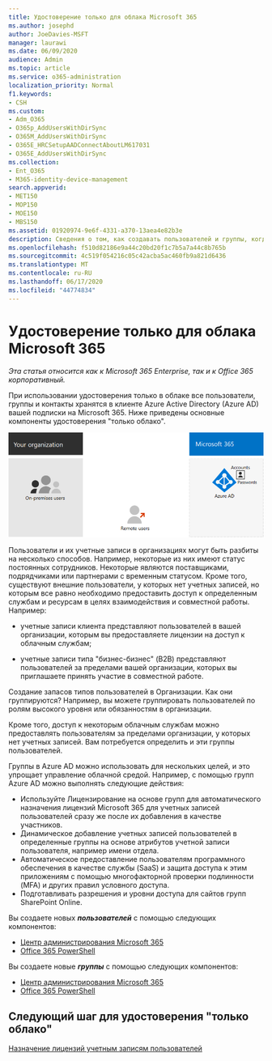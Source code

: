 ```yaml
---
title: Удостоверение только для облака Microsoft 365
ms.author: josephd
author: JoeDavies-MSFT
manager: laurawi
ms.date: 06/09/2020
audience: Admin
ms.topic: article
ms.service: o365-administration
localization_priority: Normal
f1.keywords:
- CSH
ms.custom:
- Adm_O365
- O365p_AddUsersWithDirSync
- O365M_AddUsersWithDirSync
- O365E_HRCSetupAADConnectAboutLM617031
- O365E_AddUsersWithDirSync
ms.collection:
- Ent_O365
- M365-identity-device-management
search.appverid:
- MET150
- MOP150
- MOE150
- MBS150
ms.assetid: 01920974-9e6f-4331-a370-13aea4e82b3e
description: Сведения о том, как создавать пользователей и группы, когда ваша подписка на Microsoft 365 использует удостоверение, доступное только для облака.
ms.openlocfilehash: f510d82186e9a44c20bd20f1c7b5a7a44c8b765b
ms.sourcegitcommit: 4c519f054216c05c42acba5ac460fb9a821d6436
ms.translationtype: MT
ms.contentlocale: ru-RU
ms.lasthandoff: 06/17/2020
ms.locfileid: "44774834"
---
```

# <a name="microsoft-365-cloud-only-identity"></a>Удостоверение только для облака Microsoft 365

*Эта статья относится как к Microsoft 365 Enterprise, так и к Office 365 корпоративный.*

При использовании удостоверения только в облаке все пользователи, группы и контакты хранятся в клиенте Azure Active Directory (Azure AD) вашей подписки на Microsoft 365. Ниже приведены основные компоненты удостоверения "только облако".
 
![Основные компоненты удостоверения "только облако"](./media/about-office-365-identity/cloud-only-identity.png)

Пользователи и их учетные записи в организациях могут быть разбиты на несколько способов. Например, некоторые из них имеют статус постоянных сотрудников. Некоторые являются поставщиками, подрядчиками или партнерами с временным статусом. Кроме того, существуют внешние пользователи, у которых нет учетных записей, но которым все равно необходимо предоставить доступ к определенным службам и ресурсам в целях взаимодействия и совместной работы. Например:

- учетные записи клиента представляют пользователей в вашей организации, которым вы предоставляете лицензии на доступ к облачным службам;

- учетные записи типа "бизнес-бизнес" (B2B) представляют пользователей за пределами вашей организации, которых вы приглашаете принять участие в совместной работе.

Создание запасов типов пользователей в Организации. Как они группируются? Например, вы можете группировать пользователей по ролям высокого уровня или обязанностям в организации.

Кроме того, доступ к некоторым облачным службам можно предоставлять пользователям за пределами организации, у которых нет учетных записей. Вам потребуется определить и эти группы пользователей.

Группы в Azure AD можно использовать для нескольких целей, и это упрощает управление облачной средой. Например, с помощью групп Azure AD можно выполнять следующие действия:

- Используйте Лицензирование на основе групп для автоматического назначения лицензий Microsoft 365 для учетных записей пользователей сразу же после их добавления в качестве участников.
- Динамическое добавление учетных записей пользователей в определенные группы на основе атрибутов учетной записи пользователя, например имени отдела.
- Автоматическое предоставление пользователям программного обеспечения в качестве службы (SaaS) и защита доступа к этим приложениям с помощью многофакторной проверки подлинности (MFA) и других правил условного доступа.
- Подготавливать разрешения и уровни доступа для сайтов групп SharePoint Online.

Вы создаете новых ***пользователей*** с помощью следующих компонентов:

- [Центр администрирования Microsoft 365](https://docs.microsoft.com/office365/admin/add-users/add-users)
- [Office 365 PowerShell](https://docs.microsoft.com/office365/enterprise/powershell/create-user-accounts-with-office-365-powershell)

Вы создаете новые ***группы*** с помощью следующих компонентов:

- [Центр администрирования Microsoft 365](https://docs.microsoft.com/office365/admin/create-groups/create-groups)
- [Office 365 PowerShell](https://docs.microsoft.com/office365/enterprise/powershell/manage-office-365-groups-with-powershell)


## <a name="next-step-for-cloud-only-identity"></a>Следующий шаг для удостоверения "только облако"

[Назначение лицензий учетным записям пользователей](assign-licenses-to-user-accounts.md)

